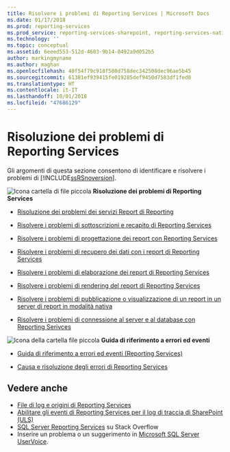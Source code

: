 ```yaml
---
title: Risolvere i problemi di Reporting Services | Microsoft Docs
ms.date: 01/17/2018
ms.prod: reporting-services
ms.prod_service: reporting-services-sharepoint, reporting-services-native
ms.technology: ''
ms.topic: conceptual
ms.assetid: 6eeed553-512d-4603-9b14-0492a9d052b5
author: markingmyname
ms.author: maghan
ms.openlocfilehash: 40f54f79c918f580d758dec342508dec96ae5b45
ms.sourcegitcommit: 61381ef939415fe019285def9450d7583df1fed0
ms.translationtype: HT
ms.contentlocale: it-IT
ms.lasthandoff: 10/01/2018
ms.locfileid: "47686129"
---
```

# <a name="troubleshoot-reporting-services"></a>Risoluzione dei problemi di Reporting Services
  Gli argomenti di questa sezione consentono di identificare e risolvere i problemi di [!INCLUDE[ssRSnoversion](../../includes/ssrsnoversion-md.md)].  

![Icona cartella di file piccola](../../reporting-services/troubleshooting/media/filefolder-small.png)   **Risoluzione dei problemi di Reporting Services**  
+ [Risoluzione dei problemi dei servizi Report di Reporting](../../reporting-services/troubleshooting/troubleshoot-reporting-services-report-issues.md)    
+  [Risolvere i problemi di sottoscrizioni e recapito di Reporting Services](../../reporting-services/troubleshooting/troubleshoot-reporting-services-subscriptions-and-delivery.md)  

+  [Risolvere i problemi di progettazione dei report con Reporting Services](../../reporting-services/troubleshooting/troubleshoot-report-design-issues-with-reporting-services.md)  

+  [Risolvere i problemi di recupero dei dati con i report di Reporting Services](../../reporting-services/troubleshooting/troubleshoot-data-retrieval-issues-with-reporting-services-reports.md)  

+  [Risolvere i problemi di elaborazione dei report di Reporting Services](../../reporting-services/troubleshooting/troubleshoot-processing-of-reporting-services-reports.md)  

+  [Risolvere i problemi di rendering del report di Reporting Services](../../reporting-services/troubleshooting/troubleshoot-reporting-services-report-rendering-issues.md)  

+  [Risolvere i problemi di pubblicazione o visualizzazione di un report in un server di report in modalità nativa](../../reporting-services/troubleshooting/troubleshoot-publishing-or-viewing-a-report-on-a-native-mode-report-server.md)  

+  [Risolvere i problemi di connessione al server e al database con Reporting Serivces](troubleshoot-server-and-database-connection-problems-with-reporting-services.md)  

 ![Icona della cartella file piccola](../../reporting-services/troubleshooting/media/filefolder-small.png)   **Guida di riferimento a errori ed eventi**  
 + [Guida di riferimento a errori ed eventi &#40;Reporting Services&#41;](../../reporting-services/troubleshooting/errors-and-events-reference-reporting-services.md)  

+  [Causa e risoluzione degli errori di Reporting Services](../../reporting-services/troubleshooting/cause-and-resolution-of-reporting-services-errors.md)  

## <a name="see-also"></a>Vedere anche  

-  [File di log e origini di Reporting Services](../../reporting-services/report-server/reporting-services-log-files-and-sources.md)   
-   [Abilitare gli eventi di Reporting Services per il log di traccia di SharePoint &#40;ULS&#41;](../../reporting-services/report-server/turn-on-reporting-services-events-for-the-sharepoint-trace-log-uls.md)  
-  [SQL Server Reporting Services](https://stackoverflow.com/questions/tagged/reporting-services) su Stack Overflow  
-  Inserire un problema o un suggerimento in [Microsoft SQL Server UserVoice](https://feedback.azure.com/forums/908035-sql-server).  


